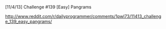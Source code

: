 [11/4/13] Challenge #139 [Easy] Pangrams

http://www.reddit.com/r/dailyprogrammer/comments/1pwl73/11413_challenge_139_easy_pangrams/